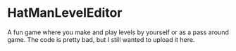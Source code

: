 # HatManLevelEditor
A fun game where you make and play levels by yourself or as a pass around game. The code is pretty bad, but I still wanted to upload it here.
